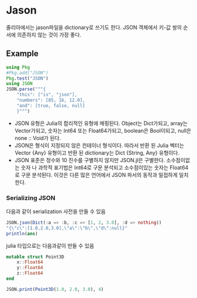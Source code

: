 # Jason

줄리아에서는 jason파일을 dictionary로 쓰기도 한다.
JSON 객체에서 키-값 쌍의 순서에 의존하지 않는 것이 가장 좋다.
## Example
```julia
using Pkg
#Pkg.add("JSON")
Pkg.test("JSON")
using JSON
JSON.parse("""{
    "this": ["is", "json"],
    "numbers": [85, 16, 12.0],
    "and": [true, false, null]
    }""")

```
- JSON 유형은 Julia의 합리적인 유형에 매핑된다. Object는 Dict가되고, array는 Vector가되고, 숫자는 Int64 또는 Float64가되고, boolean은 Bool이되고, null은 none :: Void가 된다.
- JSON은 형식이 지정되지 않은 컨테이너 형식이다. 따라서 반환 된 Julia 벡터는 Vector {Any} 유형이고 반환 된 dictionary는 Dict {String, Any} 유형이다.
- JSON 표준은 정수와 10 진수를 구별하지 않지만 JSON.jl은 구별한다. 소수점이없는 숫자 나 과학적 표기법은 Int64로 구문 분석되고 소수점이있는 숫자는 Float64로 구문 분석된다. 이것은 다른 많은 언어에서 JSON 파서의 동작과 밀접하게 일치한다.

### Serializing JSON
다음과 같이 serialization 사전을 만들 수 있음

```julia
JSON.json(Dict(:a => :b, :c => [1, 2, 3.0], :d => nothing))
"{\"c\":[1.0,2.0,3.0],\"a\":\"b\",\"d\":null}"
println(ans)
```

julia 타입으로는 다음과같이 만들 수 있음
```julia
mutable struct Point3D
    x::Float64
    y::Float64
    z::Float64
end

JSON.print(Point3D(1.0, 2.0, 3.0), 4)
```

